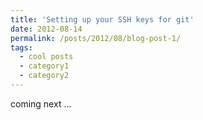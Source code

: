 ```yaml
---
title: 'Setting up your SSH keys for git'
date: 2012-08-14
permalink: /posts/2012/08/blog-post-1/
tags:
  - cool posts
  - category1
  - category2
---
```


coming next ...